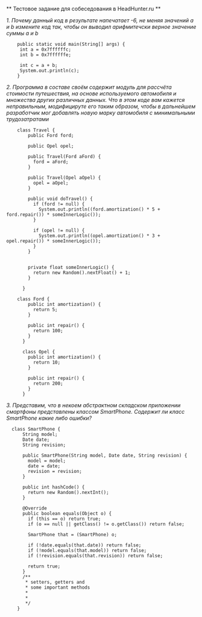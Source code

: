 
** Тестовое задание для собеседования в HeadHunter.ru **


*1. Почему данный код в результате напечатает -6, не меняя значений a и b измените код так, чтобы он выводил арифмитечски верное значение суммы a и b*
 
        public static void main(String[] args) {
         int a = 0x7ffffffc;
         int b = 0x7ffffffe;
         
         int c = a + b;
         System.out.println(c);
        }
 
*2. Программа в составе своём содержит модуль для рассчёта стоимости путешествия, на основе используемого автомобиля и множества других различных данных. Что в этом коде вам кажется неправильным, модифицируте его таким образом, чтобы в дальнейшем разработчик мог добавлять новую марку автомобиля с минимальными трудозатратами*
 
        class Travel {
            public Ford ford;
         
            public Opel opel;
         
            public Travel(Ford aFord) {
              ford = aFord;
            }
         
            public Travel(Opel aOpel) {
              opel = aOpel;
            }
         
            public void doTravel() {
              if (ford != null) {
                System.out.println((ford.amortization() * 5 + ford.repair()) * someInnerLogic());
              }
         
              if (opel != null) {
                System.out.println((opel.amortization() * 3 + opel.repair()) * someInnerLogic());
              }
            }
         
         
            private float someInnerLogic() {
              return new Random().nextFloat() + 1;
            }
         
          }
         
        class Ford {
            public int amortization() {
              return 5;
            }
         
            public int repair() {
              return 100;
            }
          }
         
          class Opel {
            public int amortization() {
              return 10;
            }
         
            public int repair() {
              return 200;
            }
          }
         
 
*3. Представим, что в некоем абстрактном складском приложении смартфоны представлены классом SmartPhone. Содержит ли класс  SmartPhone какие либо ошибки?*
 
      class SmartPhone {
          String model;
          Date date;
          String revision;
       
          public SmartPhone(String model, Date date, String revision) {
            model = model;
            date = date;
            revision = revision;
          }
       
          public int hashCode() {
            return new Random().nextInt();
          }
       
          @Override
          public boolean equals(Object o) {
            if (this == o) return true;
            if (o == null || getClass() != o.getClass()) return false;
       
            SmartPhone that = (SmartPhone) o;
       
            if (!date.equals(that.date)) return false;
            if (!model.equals(that.model)) return false;
            if (!revision.equals(that.revision)) return false;
       
            return true;
          }
          /**
           * setters, getters and
           * some important methods
           *
           *
           */
        }
